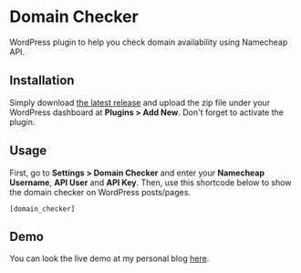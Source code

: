 # Domain Checker

WordPress plugin to help you check domain availability using Namecheap API.

## Installation

Simply download [the latest release](https://github.com/maswib/domain-checker/releases/download/1.0.1/domain-checker.zip) and upload the zip file under your WordPress dashboard at **Plugins > Add New**. Don't forget to activate the plugin.

## Usage

First, go to **Settings > Domain Checker** and enter your **Namecheap Username**, **API User** and **API Key**. Then, use this shortcode below to show the domain checker on WordPress posts/pages.

```
[domain_checker]
```

## Demo

You can look the live demo at my personal blog [here](https://wahyuwibowo.com/projects/domain-checker/).